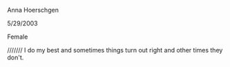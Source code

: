 Anna Hoerschgen

5/29/2003

Female

///////
I do my best and sometimes things turn out right and other times they don't.